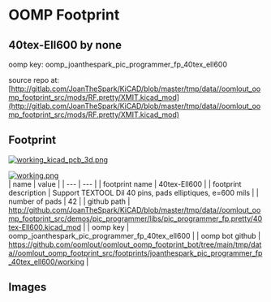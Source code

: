 # OOMP Footprint  
## 40tex-Ell600  by none  
  
oomp key: oomp_joanthespark_pic_programmer_fp_40tex_ell600  
  
source repo at: [http://gitlab.com/JoanTheSpark/KiCAD/blob/master/tmp/data//oomlout_oomp_footprint_src/mods/RF.pretty/XMIT.kicad_mod](http://gitlab.com/JoanTheSpark/KiCAD/blob/master/tmp/data//oomlout_oomp_footprint_src/mods/RF.pretty/XMIT.kicad_mod)  
## Footprint  
  
[![working_kicad_pcb_3d.png](working_kicad_pcb_3d_600.png)](working_kicad_pcb_3d.png)  
  
[![working.png](working_600.png)](working.png)  
| name | value | 
| --- | --- | 
| footprint name | 40tex-Ell600 | 
| footprint description | Support TEXTOOL Dil 40 pins, pads elliptiques, e=600 mils | 
| number of pads | 42 | 
| github path | http://github.com/JoanTheSpark/KiCAD/blob/master/tmp/data//oomlout_oomp_footprint_src/demos/pic_programmer/libs/pic_programmer_fp.pretty/40tex-Ell600.kicad_mod | 
| oomp key | oomp_joanthespark_pic_programmer_fp_40tex_ell600 | 
| oomp bot github | https://github.com/oomlout/oomlout_oomp_footprint_bot/tree/main/tmp/data//oomlout_oomp_footprint_src/footprints/joanthespark_pic_programmer_fp_40tex_ell600/working | 
## Images  
